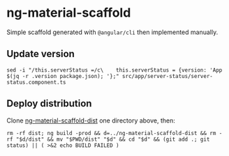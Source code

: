 ng-material-scaffold
====================

Simple scaffold generated with `@angular/cli` then implemented manually.

## Update version

    sed -i "/this.serverStatus =/c\    this.serverStatus = {version: 'App $(jq -r .version package.json); '};" src/app/server-status/server-status.component.ts

## Deploy distribution
Clone [ng-material-scaffold-dist](https://github.com/SamuelMarks/ng-material-scaffold-dist) one directory above, then:

    rm -rf dist; ng build -prod && d=../ng-material-scaffold-dist && rm -rf "$d/dist" && mv "$PWD/dist" "$d" && cd "$d" && (git add .; git status) || ( >&2 echo BUILD FAILED )
